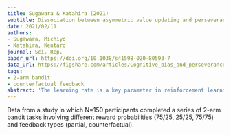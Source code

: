 ```yaml
---
title: Sugawara & Katahira (2021)
subtitle: Dissociation between asymmetric value updating and perseverance in human reinforcement learning
date: 2021/02/11
authors:
- Sugawara, Michiyo
- Katahira, Kentaro
journal: Sci. Rep.
paper_url: https://doi.org/10.1038/s41598-020-80593-7
data_url: https://figshare.com/articles/Cognitive_bias_and_perseverance/10042319
tags:
- 2-arm bandit
- counterfactual feedback
abstract: 'The learning rate is a key parameter in reinforcement learning that determines the extent to which novel information (outcome) is incorporated in guiding subsequent actions. Numerous studies have reported that the magnitude of the learning rate in human reinforcement learning is biased depending on the sign of the reward prediction error. However, this asymmetry can be observed as a statistical bias if the fitted model ignores the choice autocorrelation (perseverance), which is independent of the outcomes. Therefore, to investigate the genuine process underlying human choice behavior using empirical data, one should dissociate asymmetry in learning and perseverance from choice behavior. The present study addresses this issue by using a Hybrid model incorporating asymmetric learning rates and perseverance. First, by conducting simulations, we demonstrate that the Hybrid model can identify the true underlying process. Second, using the Hybrid model, we show that empirical data collected from a web-based experiment are governed by perseverance rather than asymmetric learning. Finally, we apply the Hybrid model to two open datasets in which asymmetric learning was reported. As a result, the asymmetric learning rate was validated in one dataset but not another.'
---
```


Data from a study in which N=150 participants completed a series of 2-arm bandit tasks involving different reward probabilities (75/25, 25/25, 75/75) and feedback types (partial, counterfactual).

